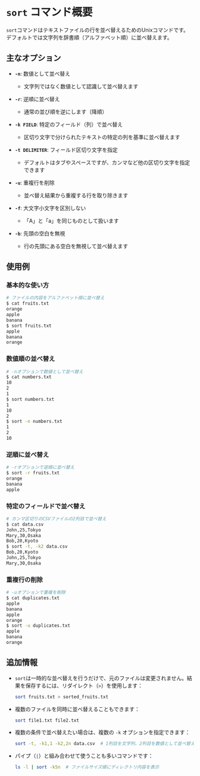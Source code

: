 # `sort` コマンド概要

`sort`コマンドはテキストファイルの行を並べ替えるためのUnixコマンドです。デフォルトでは文字列を辞書順（アルファベット順）に並べ替えます。

## 主なオプション

- **`-n`**: 数値として並べ替え
  - 文字列ではなく数値として認識して並べ替えます

- **`-r`**: 逆順に並べ替え
  - 通常の並び順を逆にします（降順）

- **`-k FIELD`**: 特定のフィールド（列）で並べ替え
  - 区切り文字で分けられたテキストの特定の列を基準に並べ替えます

- **`-t DELIMITER`**: フィールド区切り文字を指定
  - デフォルトはタブやスペースですが、カンマなど他の区切り文字を指定できます

- **`-u`**: 重複行を削除
  - 並べ替え結果から重複する行を取り除きます

- **`-f`**: 大文字小文字を区別しない
  - 「A」と「a」を同じものとして扱います

- **`-b`**: 先頭の空白を無視
  - 行の先頭にある空白を無視して並べ替えます

## 使用例

### 基本的な使い方
```bash
# ファイルの内容をアルファベット順に並べ替え
$ cat fruits.txt
orange
apple
banana
$ sort fruits.txt
apple
banana
orange
```

### 数値順の並べ替え
```bash
# -nオプションで数値として並べ替え
$ cat numbers.txt
10
2
1
$ sort numbers.txt
1
10
2
$ sort -n numbers.txt
1
2
10
```

### 逆順に並べ替え
```bash
# -rオプションで逆順に並べ替え
$ sort -r fruits.txt
orange
banana
apple
```

### 特定のフィールドで並べ替え
```bash
# カンマ区切りのCSVファイルの2列目で並べ替え
$ cat data.csv
John,25,Tokyo
Mary,30,Osaka
Bob,20,Kyoto
$ sort -t, -k2 data.csv
Bob,20,Kyoto
John,25,Tokyo
Mary,30,Osaka
```

### 重複行の削除
```bash
# -uオプションで重複を削除
$ cat duplicates.txt
apple
banana
apple
orange
$ sort -u duplicates.txt
apple
banana
orange
```

## 追加情報

- `sort`は一時的な並べ替えを行うだけで、元のファイルは変更されません。結果を保存するには、リダイレクト（`>`）を使用します：
  ```bash
  sort fruits.txt > sorted_fruits.txt
  ```

- 複数のファイルを同時に並べ替えることもできます：
  ```bash
  sort file1.txt file2.txt
  ```

- 複数の条件で並べ替えたい場合は、複数の `-k` オプションを指定できます：
  ```bash
  sort -t, -k1,1 -k2,2n data.csv  # 1列目を文字列、2列目を数値として並べ替え
  ```

- パイプ（`|`）と組み合わせて使うことも多いコマンドです：
  ```bash
  ls -l | sort -k5n  # ファイルサイズ順にディレクトリ内容を表示
  ```